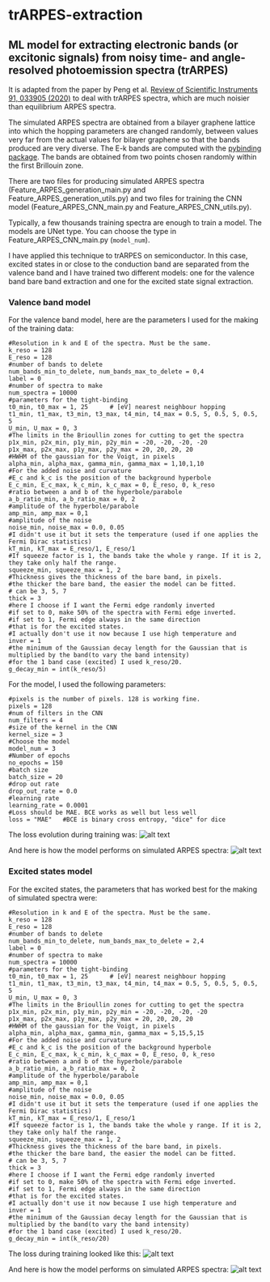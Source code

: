 # trARPES-extraction
## ML model for extracting electronic bands (or excitonic signals) from noisy time- and angle-resolved photoemission spectra (trARPES)

It is adapted from the paper by Peng et al. [Review of Scientific Instruments 91, 033905 (2020)](https://aip.scitation.org/doi/full/10.1063/1.5132586) to deal with trARPES spectra, which are much noisier than equilibrium ARPES spectra.

The simulated ARPES spectra are obtained from a bilayer graphene lattice into which the hopping parameters are changed randomly, between values very far from the actual values for bilayer graphene so that the bands produced are very diverse. The E-k bands are computed with the [pybinding package](https://docs.pybinding.site/en/stable/). The bands are obtained from two points chosen randomly within the first Brillouin zone.

There are two files for producing simulated ARPES spectra (Feature_ARPES_generation_main.py and Feature_ARPES_generation_utils.py) and two files for training the CNN  model (Feature_ARPES_CNN_main.py and Feature_ARPES_CNN_utils.py).

Typically, a few thousands training spectra are enough to train a model. The models are UNet type. You can choose the type in Feature_ARPES_CNN_main.py (`model_num`).

I have applied this technique to trARPES on semiconductor. In this case, excited states in or close to the conduction band are separated from the valence band and I have trained two different models: one for the valence band bare band extraction and one for the excited state signal extraction.

### Valence band model

For the valence band model, here are the parameters I used for the making of the training data:

```
#Resolution in k and E of the spectra. Must be the same.
k_reso = 128
E_reso = 128
#number of bands to delete
num_bands_min_to_delete, num_bands_max_to_delete = 0,4
label = 0
#number of spectra to make
num_spectra = 10000
#parameters for the tight-binding
t0_min, t0_max = 1, 25      # [eV] nearest neighbour hopping
t1_min, t1_max, t3_min, t3_max, t4_min, t4_max = 0.5, 5, 0.5, 5, 0.5, 5
U_min, U_max = 0, 3
#The limits in the Brioullin zones for cutting to get the spectra
p1x_min, p2x_min, p1y_min, p2y_min = -20, -20, -20, -20
p1x_max, p2x_max, p1y_max, p2y_max = 20, 20, 20, 20
#HWHM of the gaussian for the Voigt, in pixels
alpha_min, alpha_max, gamma_min, gamma_max = 1,10,1,10
#For the added noise and curvature
#E_c and k_c is the position of the background hyperbole
E_c_min, E_c_max, k_c_min, k_c_max = 0, E_reso, 0, k_reso
#ratio between a and b of the hyperbole/parabole
a_b_ratio_min, a_b_ratio_max = 0, 2
#amplitude of the hyperbole/parabole
amp_min, amp_max = 0,1
#amplitude of the noise
noise_min, noise_max = 0.0, 0.05
#I didn't use it but it sets the temperature (used if one applies the Fermi Dirac statistics)
kT_min, kT_max = E_reso/1, E_reso/1
#If squeeze factor is 1, the bands take the whole y range. If it is 2, they take only half the range.
squeeze_min, squeeze_max = 1, 2
#Thickness gives the thickness of the bare band, in pixels.
#the thicker the bare band, the easier the model can be fitted.
# can be 3, 5, 7
thick = 3
#here I choose if I want the Fermi edge randomly inverted
#if set to 0, make 50% of the spectra with Fermi edge inverted.
#if set to 1, Fermi edge always in the same direction
#that is for the excited states.
#I actually don't use it now because I use high temperature and 
inver = 1
#the minimum of the Gaussian decay length for the Gaussian that is multiplied by the band(to vary the band intensity)
#for the 1 band case (excited) I used k_reso/20.
g_decay_min = int(k_reso/5)
```

For the model, I used the following parameters:

```
#pixels is the number of pixels. 128 is working fine.
pixels = 128
#num of filters in the CNN
num_filters = 4
#size of the kernel in the CNN
kernel_size = 3
#Choose the model
model_num = 3
#Number of epochs
no_epochs = 150
#batch size
batch_size = 20
#drop out rate
drop_out_rate = 0.0
#learning rate
learning_rate = 0.0001
#Loss should be MAE. BCE works as well but less well
loss = "MAE"   #BCE is binary cross entropy, "dice" for dice
```
The loss evolution during training was: 
![alt text](loss_vs_epoch_VB.jpg)

And here is how the model performs on simulated ARPES spectra: 
![alt text](Results_on_simu_VB.jpg)

### Excited states model

For the excited states, the parameters that has worked best for the making of simulated spectra were:
```
#Resolution in k and E of the spectra. Must be the same.
k_reso = 128
E_reso = 128
#number of bands to delete
num_bands_min_to_delete, num_bands_max_to_delete = 2,4
label = 0
#number of spectra to make
num_spectra = 10000
#parameters for the tight-binding
t0_min, t0_max = 1, 25      # [eV] nearest neighbour hopping
t1_min, t1_max, t3_min, t3_max, t4_min, t4_max = 0.5, 5, 0.5, 5, 0.5, 5
U_min, U_max = 0, 3
#The limits in the Brioullin zones for cutting to get the spectra
p1x_min, p2x_min, p1y_min, p2y_min = -20, -20, -20, -20
p1x_max, p2x_max, p1y_max, p2y_max = 20, 20, 20, 20
#HWHM of the gaussian for the Voigt, in pixels
alpha_min, alpha_max, gamma_min, gamma_max = 5,15,5,15
#For the added noise and curvature
#E_c and k_c is the position of the background hyperbole
E_c_min, E_c_max, k_c_min, k_c_max = 0, E_reso, 0, k_reso
#ratio between a and b of the hyperbole/parabole
a_b_ratio_min, a_b_ratio_max = 0, 2
#amplitude of the hyperbole/parabole
amp_min, amp_max = 0,1
#amplitude of the noise
noise_min, noise_max = 0.0, 0.05
#I didn't use it but it sets the temperature (used if one applies the Fermi Dirac statistics)
kT_min, kT_max = E_reso/1, E_reso/1
#If squeeze factor is 1, the bands take the whole y range. If it is 2, they take only half the range.
squeeze_min, squeeze_max = 1, 2
#Thickness gives the thickness of the bare band, in pixels.
#the thicker the bare band, the easier the model can be fitted.
# can be 3, 5, 7
thick = 3
#here I choose if I want the Fermi edge randomly inverted
#if set to 0, make 50% of the spectra with Fermi edge inverted.
#if set to 1, Fermi edge always in the same direction
#that is for the excited states.
#I actually don't use it now because I use high temperature and 
inver = 1
#the minimum of the Gaussian decay length for the Gaussian that is multiplied by the band(to vary the band intensity)
#for the 1 band case (excited) I used k_reso/20.
g_decay_min = int(k_reso/20)
```

The loss during training looked like this:
![alt text](loss_vs_epoch_excited.jpg)

And here is how the model performs on simulated ARPES spectra: 
![alt text](Results_on_simu_excited.jpg)

